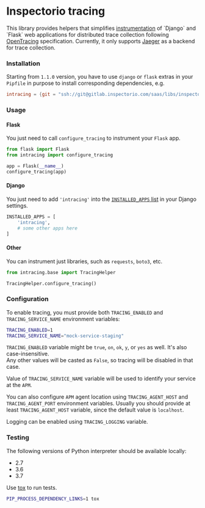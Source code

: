 # Inspectorio tracing

This library provides helpers that simplifies
[instrumentation](https://en.wikipedia.org/wiki/Instrumentation_(computer_programming))
of `Django` and `Flask` web applications
for distributed trace collection following
[OpenTracing](http://opentracing.io/documentation/) specification.
Currently, it only supports [Jaeger](https://github.com/jaegertracing/jaeger)
as a backend for trace collection.


### Installation

Starting from `1.1.0` version, you have to use `django` or `flask` extras
in your `Pipfile` in purpose to install corresponding dependencies, e.g.
```toml
intracing = {git = "ssh://git@gitlab.inspectorio.com/saas/libs/inspectorio-tracing.git", ref = "v1.1.0", extras = ["django"]}
```

### Usage

#### Flask

You just need to call `configure_tracing` to instrument your `Flask` app.
```python
from flask import Flask
from intracing import configure_tracing

app = Flask(__name__)
configure_tracing(app)
```

#### Django

You just need to add `'intracing'` into the
[`INSTALLED_APPS` list](https://docs.djangoproject.com/en/stable/ref/settings/#installed-apps)
in your Django settings.
```python
INSTALLED_APPS = [
    'intracing',
    # some other apps here
]
```

#### Other

You can instrument just libraries, such as `requests`, `boto3`, etc.
```python
from intracing.base import TracingHelper

TracingHelper.configure_tracing()
```

### Configuration

To enable tracing, you must provide both
`TRACING_ENABLED` and `TRACING_SERVICE_NAME` environment variables:
```bash
TRACING_ENABLED=1
TRACING_SERVICE_NAME="mock-service-staging"
```

`TRACING_ENABLED` variable might be `true`, `on`, `ok`, `y`, or `yes` as well.
It's also case-insensitive.  
Any other values will be casted as `False`,
so tracing will be disabled in that case.

Value of `TRACING_SERVICE_NAME` variable will be used
to identify your service at the `APM`.

You can also configure `APM` agent location using
`TRACING_AGENT_HOST` and `TRACING_AGENT_PORT` environment variables.
Usually you should provide at least `TRACING_AGENT_HOST` variable,
since the default value is `localhost`.

Logging can be enabled using `TRACING_LOGGING` variable.

### Testing

The following versions of Python interpreter should be available locally:
* 2.7
* 3.6
* 3.7

Use [tox](https://tox.readthedocs.io/en/latest/) to run tests.
```bash
PIP_PROCESS_DEPENDENCY_LINKS=1 tox
```
